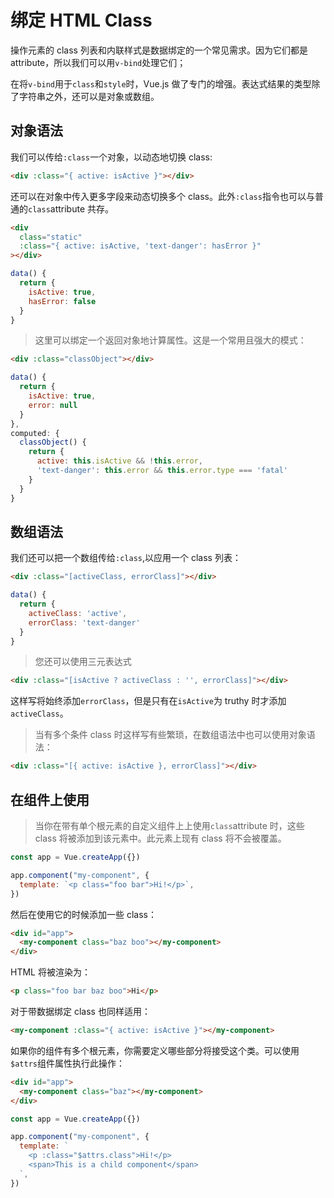# 绑定 HTML Class

操作元素的 class 列表和内联样式是数据绑定的一个常见需求。因为它们都是 attribute，所以我们可以用`v-bind`处理它们；<br>

在将`v-bind`用于`class`和`style`时，Vue.js 做了专门的增强。表达式结果的类型除了字符串之外，还可以是对象或数组。

## 对象语法

我们可以传给`:class`一个对象，以动态地切换 class:

```html
<div :class="{ active: isActive }"></div>
```

还可以在对象中传入更多字段来动态切换多个 class。此外`:class`指令也可以与普通的`class`attribute 共存。

```html
<div
  class="static"
  :class="{ active: isActive, 'text-danger': hasError }"
></div>
```

```js
data() {
  return {
    isActive: true,
    hasError: false
  }
}
```

> 这里可以绑定一个返回对象地计算属性。这是一个常用且强大的模式：

```html
<div :class="classObject"></div>
```

```js
data() {
  return {
    isActive: true,
    error: null
  }
},
computed: {
  classObject() {
    return {
      active: this.isActive && !this.error,
      'text-danger': this.error && this.error.type === 'fatal'
    }
  }
}
```

## 数组语法

我们还可以把一个数组传给`:class`,以应用一个 class 列表：

```html
<div :class="[activeClass, errorClass]"></div>
```

```js
data() {
  return {
    activeClass: 'active',
    errorClass: 'text-danger'
  }
}
```

> 您还可以使用三元表达式

```html
<div :class="[isActive ? activeClass : '', errorClass]"></div>
```

这样写将始终添加`errorClass`，但是只有在`isActive`为 truthy 时才添加`activeClass`。

> 当有多个条件 class 时这样写有些繁琐，在数组语法中也可以使用对象语法：

```html
<div :class="[{ active: isActive }, errorClass]"></div>
```

## 在组件上使用

> 当你在带有单个根元素的自定义组件上上使用`class`attribute 时，这些 class 将被添加到该元素中。此元素上现有 class 将不会被覆盖。

```js
const app = Vue.createApp({})

app.component("my-component", {
  template: `<p class="foo bar">Hi!</p>`,
})
```

然后在使用它的时候添加一些 class：

```html
<div id="app">
  <my-component class="baz boo"></my-component>
</div>
```

HTML 将被渲染为：

```html
<p class="foo bar baz boo">Hi</p>
```

对于带数据绑定 class 也同样适用：

```html
<my-component :class="{ active: isActive }"></my-component>
```

如果你的组件有多个根元素，你需要定义哪些部分将接受这个类。可以使用`$attrs`组件属性执行此操作：

```html
<div id="app">
  <my-component class="baz"></my-component>
</div>
```

```js
const app = Vue.createApp({})

app.component("my-component", {
  template: `
    <p :class="$attrs.class">Hi!</p>
    <span>This is a child component</span>
  `,
})
```
